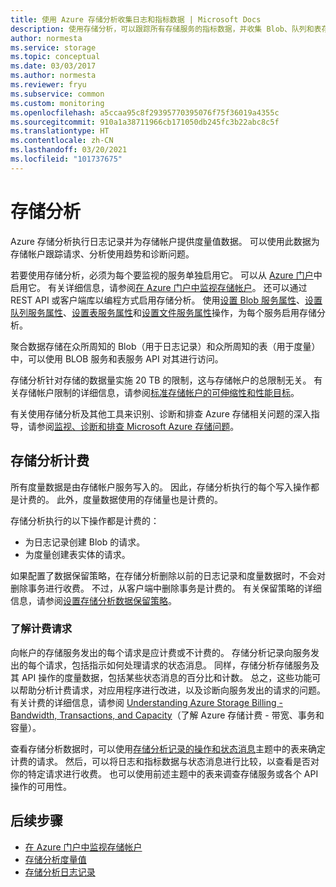 ```yaml
---
title: 使用 Azure 存储分析收集日志和指标数据 | Microsoft Docs
description: 使用存储分析，可以跟踪所有存储服务的指标数据，并收集 Blob、队列和表存储的日志。
author: normesta
ms.service: storage
ms.topic: conceptual
ms.date: 03/03/2017
ms.author: normesta
ms.reviewer: fryu
ms.subservice: common
ms.custom: monitoring
ms.openlocfilehash: a5ccaa95c8f29395770395076f75f36019a4355c
ms.sourcegitcommit: 910a1a38711966cb171050db245fc3b22abc8c5f
ms.translationtype: HT
ms.contentlocale: zh-CN
ms.lasthandoff: 03/20/2021
ms.locfileid: "101737675"
---
```

# <a name="storage-analytics"></a>存储分析

Azure 存储分析执行日志记录并为存储帐户提供度量值数据。 可以使用此数据为存储帐户跟踪请求、分析使用趋势和诊断问题。

若要使用存储分析，必须为每个要监视的服务单独启用它。 可以从 [Azure 门户](https://portal.azure.com)中启用它。 有关详细信息，请参阅[在 Azure 门户中监视存储帐户](./manage-storage-analytics-logs.md)。 还可以通过 REST API 或客户端库以编程方式启用存储分析。 使用[设置 Blob 服务属性](/rest/api/storageservices/set-blob-service-properties)、[设置队列服务属性](/rest/api/storageservices/set-queue-service-properties)、[设置表服务属性](/rest/api/storageservices/set-table-service-properties)和[设置文件服务属性](/rest/api/storageservices/Get-File-Service-Properties)操作，为每个服务启用存储分析。

聚合数据存储在众所周知的 Blob（用于日志记录）和众所周知的表（用于度量）中，可以使用 BLOB 服务和表服务 API 对其进行访问。

存储分析针对存储的数据量实施 20 TB 的限制，这与存储帐户的总限制无关。 有关存储帐户限制的详细信息，请参阅[标准存储帐户的可伸缩性和性能目标](scalability-targets-standard-account.md)。

有关使用存储分析及其他工具来识别、诊断和排查 Azure 存储相关问题的深入指导，请参阅[监视、诊断和排查 Microsoft Azure 存储问题](storage-monitoring-diagnosing-troubleshooting.md)。

## <a name="billing-for-storage-analytics"></a>存储分析计费

所有度量数据是由存储帐户服务写入的。 因此，存储分析执行的每个写入操作都是计费的。 此外，度量数据使用的存储量也是计费的。

存储分析执行的以下操作都是计费的：

* 为日志记录创建 Blob 的请求。
* 为度量创建表实体的请求。

如果配置了数据保留策略，在存储分析删除以前的日志记录和度量数据时，不会对删除事务进行收费。 不过，从客户端中删除事务是计费的。 有关保留策略的详细信息，请参阅[设置存储分析数据保留策略](/rest/api/storageservices/Setting-a-Storage-Analytics-Data-Retention-Policy)。

### <a name="understanding-billable-requests"></a>了解计费请求

向帐户的存储服务发出的每个请求是应计费或不计费的。 存储分析记录向服务发出的每个请求，包括指示如何处理请求的状态消息。 同样，存储分析存储服务及其 API 操作的度量数据，包括某些状态消息的百分比和计数。 总之，这些功能可以帮助分析计费请求，对应用程序进行改进，以及诊断向服务发出的请求的问题。 有关计费的详细信息，请参阅 [Understanding Azure Storage Billing - Bandwidth, Transactions, and Capacity](/archive/blogs/windowsazurestorage/understanding-windows-azure-storage-billing-bandwidth-transactions-and-capacity)（了解 Azure 存储计费 - 带宽、事务和容量）。

查看存储分析数据时，可以使用[存储分析记录的操作和状态消息](/rest/api/storageservices/storage-analytics-logged-operations-and-status-messages)主题中的表来确定计费的请求。 然后，可以将日志和指标数据与状态消息进行比较，以查看是否对你的特定请求进行收费。 也可以使用前述主题中的表来调查存储服务或各个 API 操作的可用性。

## <a name="next-steps"></a>后续步骤
* [在 Azure 门户中监视存储帐户](./manage-storage-analytics-logs.md)
* [存储分析度量值](storage-analytics-metrics.md)
* [存储分析日志记录](storage-analytics-logging.md)